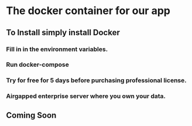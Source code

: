 # The docker container for our app
 
## To Install simply install Docker 

### Fill in in the environment variables.

### Run docker-compose

### Try for free for 5 days before purchasing professional license.

### Airgapped enterprise server where you own your data.

## Coming Soon